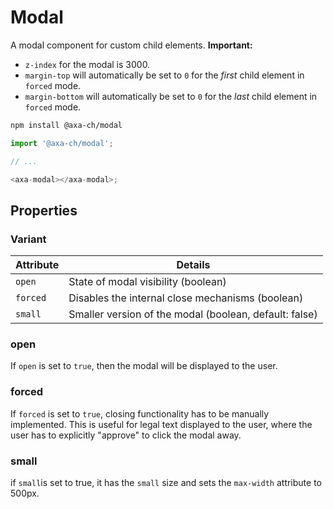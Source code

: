 # Modal

A modal component for custom child elements.
**Important:**

- `z-index` for the modal is 3000.
- `margin-top` will automatically be set to `0` for the _first_ child element in `forced` mode.
- `margin-bottom` will automatically be set to `0` for the _last_ child element in `forced` mode.

```bash
npm install @axa-ch/modal
```

```js
import '@axa-ch/modal';

// ...

<axa-modal></axa-modal>;
```

## Properties

### Variant

| Attribute | Details                                                |
| --------- | ------------------------------------------------------ |
| `open`    | State of modal visibility (boolean)                    |
| `forced`  | Disables the internal close mechanisms (boolean)       |
| `small`   | Smaller version of the modal (boolean, default: false) |

### open

If `open` is set to `true`, then the modal will be displayed to the user.

### forced

If `forced` is set to `true`, closing functionality has to be manually implemented. This is useful for legal text displayed to the user, where the user has to explicitly "approve" to click the modal away.

### small

if `small`is set to true, it has the `small` size and sets the `max-width` attribute to 500px.
